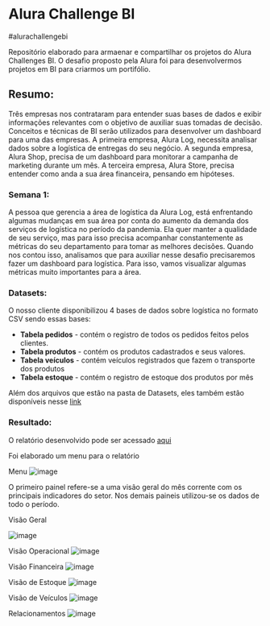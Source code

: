 # Alura Challenge BI
#alurachallengebi
<p> Repositório elaborado para armaenar e compartilhar os projetos do Alura Challenges BI. O desafio proposto pela Alura  foi para desenvolvermos projetos em BI para criarmos um portifólio. </p>

## Resumo: 
<p> Três empresas nos contrataram para entender suas bases de dados e exibir informações relevantes com o objetivo de auxiliar suas tomadas de decisão. Conceitos e técnicas de BI serão utilizados para desenvolver um dashboard para uma das empresas.  A primeira empresa, Alura Log, necessita analisar dados sobre a logística de entregas do seu negócio. A segunda empresa, Alura Shop, precisa de um dashboard para monitorar a campanha de marketing durante um mês. A terceira empresa, Alura Store, precisa entender como anda a sua área financeira, pensando em hipóteses. </p>

### Semana 1:
<p> A pessoa que gerencia a área de logística da Alura Log, está enfrentando algumas mudanças em sua área por conta do aumento da demanda dos serviços de logística no período da pandemia. Ela quer manter a qualidade de seu serviço, mas para isso precisa acompanhar constantemente as métricas do seu departamento para tomar as melhores decisões. Quando nos contou isso, analisamos que para auxiliar nesse desafio precisaremos fazer um dashboard para logística. Para isso, vamos visualizar algumas métricas muito importantes para a área. </p>

  ### Datasets:
   <p> O nosso cliente disponibilizou 4 bases de dados sobre logística no formato CSV sendo essas bases: </p>
  <ul>
    <li> <b>Tabela pedidos</b> - contém o registro de todos os pedidos feitos pelos clientes. </li>
    <li> <b>Tabela produtos</b> - contém os produtos cadastrados e seus valores. </li>
    <li> <b>Tabela veículos</b> - contém veículos registrados que fazem o transporte dos produtos </li>
    <li> <b>Tabela estoque</b> - contém o registro de estoque dos produtos por mês </li>
 </ul>
 <p> Além dos arquivos que estão na pasta de Datasets, eles também estão disponíveis nesse <a href="https://drive.google.com/drive/folders/1saKsmnW4FvOw_MRG363pNEYFbFpGw5hf?usp=sharing" target="_blank">link</a> </p>
  
   ### Resultado:
   
   <p> O relatório desenvolvido pode ser acessado <a href="https://app.powerbi.com/reportEmbed?reportId=1385f592-943b-4002-8520-336c1bf43d6f&autoAuth=true&ctid=b7845ad6-74cd-4782-aea9-57359643b87b&config=eyJjbHVzdGVyVXJsIjoiaHR0cHM6Ly93YWJpLWJyYXppbC1zb3V0aC1iLXByaW1hcnktcmVkaXJlY3QuYW5hbHlzaXMud2luZG93cy5uZXQvIn0%3D">aqui</a></p>
  
 <p>Foi elaborado um menu para o relatório</p> 
 
 Menu
 ![image](https://user-images.githubusercontent.com/64700794/132541496-23915bf5-e8cc-4867-aacc-72e638bbc825.png)
  
  <p>O primeiro painel refere-se a uma visão geral do mês corrente com os principais indicadores do setor. Nos demais paineis utilizou-se os dados de todo o período.</p> 
  
Visão Geral

![image](https://user-images.githubusercontent.com/64700794/132595139-3f18a29e-dd34-444f-9ed1-979b89d653ab.png)
  
Visão Operacional
![image](https://user-images.githubusercontent.com/64700794/132595275-ed2d792d-88ee-4594-9d7a-c16f4a29a5df.png)

Visão Financeira
![image](https://user-images.githubusercontent.com/64700794/132595228-8a717025-7518-4947-8f42-343da0310fea.png)

Visão de Estoque
![image](https://user-images.githubusercontent.com/64700794/132595570-b6e369af-4285-488f-b1a1-3f77748e8f6d.png)

Visão de Veículos
![image](https://user-images.githubusercontent.com/64700794/132595591-b735498c-36ff-46ca-9cfe-2228302a7342.png)

Relacionamentos
![image](https://user-images.githubusercontent.com/64700794/132595964-68da7599-ab8e-467c-a4c0-66e901c285d2.png)
